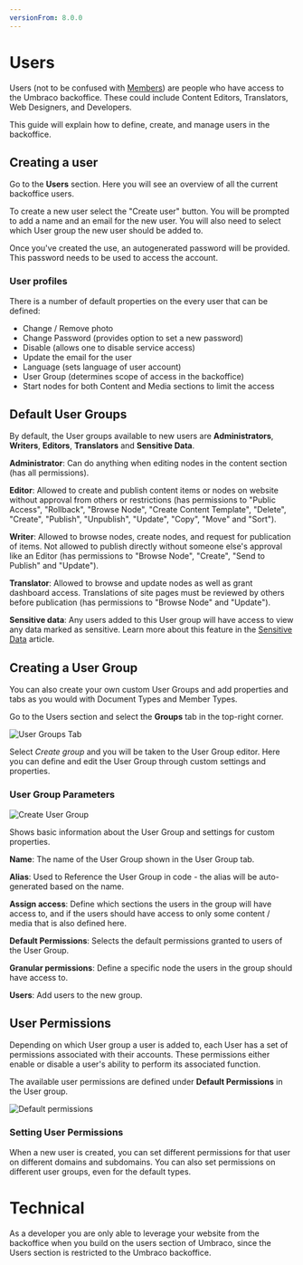 ```yaml
---
versionFrom: 8.0.0
---
```


# Users

Users (not to be confused with [Members](../Members)) are people who have access to the Umbraco backoffice. These could include Content Editors, Translators, Web Designers, and Developers.

This guide will explain how to define, create, and manage users in the backoffice.

## Creating a user

Go to the **Users** section. Here you will see an overview of all the current backoffice users.

To create a new user select the "Create user" button. You will be prompted to add a name and an email for the new user. You will also need to select which User group the new user should be added to.

Once you've created the use, an autogenerated password will be provided. This password needs to be used to access the account.

### User profiles

There is a number of default properties on the every user that can be defined:

- Change / Remove photo
- Change Password (provides option to set a new password)
- Disable (allows one to disable service access)
- Update the email for the user
- Language (sets language of user account)
- User Group (determines scope of access in the backoffice)
- Start nodes for both Content and Media sections to limit the access

## Default User Groups

By default, the User groups available to new users are **Administrators**, **Writers**, **Editors**, **Translators** and **Sensitive Data**.

**Administrator**: Can do anything when editing nodes in the content section (has all permissions).

**Editor**: Allowed to create and publish content items or nodes on website without approval from others or restrictions (has permissions to "Public Access", "Rollback", "Browse Node", "Create Content Template", "Delete", "Create", "Publish", "Unpublish", "Update", "Copy", "Move" and "Sort").

**Writer**: Allowed to browse nodes, create nodes, and request for publication of items. Not allowed to publish directly without someone else's approval like an Editor (has permissions to "Browse Node", "Create", "Send to Publish" and "Update").

**Translator**: Allowed to browse and update nodes as well as grant dashboard access. Translations of site pages must be reviewed by others before publication (has permissions to "Browse Node" and "Update").

**Sensitive data**: Any users added to this User group will have access to view any data marked as sensitive. Learn more about this feature in the [Sensitive Data](../../../Reference/Security/Sensitive-Data) article.

## Creating a User Group

You can also create your own custom User Groups and add properties and tabs as you would with Document Types and Member Types.

Go to the Users section and select the **Groups** tab in the top-right corner.

![User Groups Tab](images/user-groups.png)

Select *Create group* and you will be taken to the User Group editor. Here you can define and edit the User Group through custom settings and properties.

### User Group Parameters

![Create User Group](images/create-user-group.png)

Shows basic information about the User Group and settings for custom properties.

**Name**: The name of the User Group shown in the User Group tab.

**Alias**: Used to Reference the User Group in code - the alias will be auto-generated based on the name.

**Assign access**: Define which sections the users in the group will have access to, and if the users should have access to only some content / media that is also defined here.

**Default Permissions**: Selects the default permissions granted to users of the User Group.

**Granular permissions**: Define a specific node the users in the group should have access to.

**Users**: Add users to the new group.

## User Permissions

Depending on which User group a user is added to, each User has a set of permissions associated with their accounts. These permissions either enable or disable a user's ability to perform its associated function. 

The available user permissions are defined under **Default Permissions** in the User group.

![Default permissions](images/default-permissions.png)

### Setting User Permissions

When a new user is created, you can set different permissions for that user on different domains and subdomains. You can also set permissions on different user groups, even for the default types.

# Technical

As a developer you are only able to leverage your website from the backoffice when you build on the users section of Umbraco, since the Users section is restricted to the Umbraco backoffice.